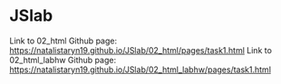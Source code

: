 # JSlab
Link to  	02_html Github page: https://natalistaryn19.github.io/JSlab/02_html/pages/task1.html
Link to   02_html_labhw Github page: https://natalistaryn19.github.io/JSlab/02_html_labhw/pages/task1.html
